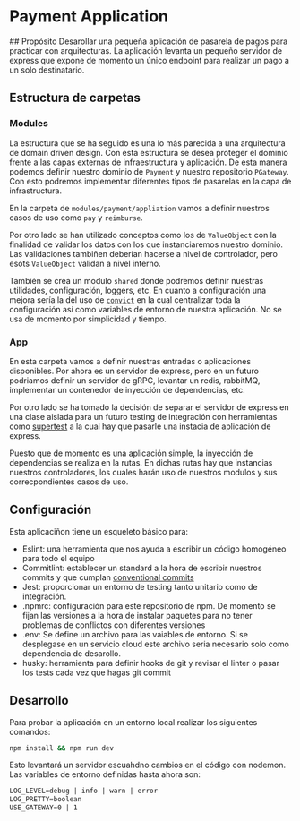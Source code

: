 <h1>Payment Application</h2>

## Propósito
Desarollar una pequeña aplicación de pasarela de pagos para practicar con arquitecturas. La aplicación levanta un pequeño servidor de express que expone de momento un único endpoint para realizar un pago a un solo destinatario.

## Estructura de carpetas

### Modules
La estructura que se ha seguido es una lo más parecida a una arquitectura de domain driven design. Con esta estructura se desea proteger el dominio frente a las capas externas de infraestructura y aplicación. De esta manera podemos definir nuestro dominio de `Payment` y nuestro repositorio `PGateway`. Con esto podremos implementar diferentes tipos de pasarelas en la capa de infrastructura.

En la carpeta de `modules/payment/appliation` vamos a definir nuestros casos de uso como `pay` y `reimburse`.

Por otro lado se han utilizado conceptos como los de `ValueObject` con la finalidad de validar los datos con los que instanciaremos nuestro dominio. Las validaciones tambiñen deberían hacerse a nivel de controlador, pero esots `ValueObject` validan a nivel interno.

También se crea un modulo `shared` donde podremos definir nuestras utilidades, configuración, loggers, etc. En cuanto a configuración una mejora sería la del uso de [`convict`](https://github.com/mozilla/node-convict/tree/master) en la cual centralizar toda la configuración así como variables de entorno de nuestra aplicación. No se usa de momento por simplicidad y tiempo.

### App
En esta carpeta vamos a definir nuestras entradas o aplicaciones disponibles. Por ahora es un servidor de express, pero en un futuro podriamos definir un servidor de gRPC, levantar un redis, rabbitMQ, implementar un contenedor de inyección de dependencias, etc.

Por otro lado se ha tomado la decisión de separar el servidor de express en una clase aislada para un futuro testing de integración con herramientas como [supertest](https://github.com/ladjs/supertest) a la cual hay que pasarle una instacia de aplicación de express.

Puesto que de momento es una aplicación simple, la inyección de dependencias se realiza en la rutas. En dichas rutas hay que instancias nuestros controladores, los cuales harán uso de nuestros modulos y sus correcpondientes casos de uso.

## Configuración
Esta aplicaciñon tiene un esqueleto básico para:

- Eslint: una herramienta que nos ayuda a escribir un código homogéneo para todo el equipo
- Commitlint: establecer un standard a la hora de escribir nuestros commits y que cumplan [conventional commits](https://www.conventionalcommits.org/en/v1.0.0/)
- Jest: proporcionar un entorno de testing tanto unitario como de integración.
- .npmrc: configuración para este repositorio de npm. De momento se fijan las versiones a la hora de instalar paquetes para no tener problemas de conflictos con diferentes versiones
- .env: Se define un archivo para las vaiables de entorno. Si se desplegase en un servicio cloud este archivo seria necesario solo como dependencia de desarollo.
- husky: herramienta para definir hooks de git y revisar el linter o pasar los tests cada vez que hagas git commit

## Desarrollo
Para probar la aplicación en un entorno local realizar los siguientes comandos:

```sh
npm install && npm run dev
```

Esto levantará un servidor escuahdno cambios en el código con nodemon. Las variables de entorno definidas hasta ahora son:

```txt
LOG_LEVEL=debug | info | warn | error
LOG_PRETTY=boolean
USE_GATEWAY=0 | 1
```
